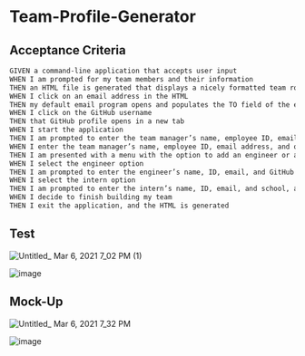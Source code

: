 # Team-Profile-Generator




## Acceptance Criteria

```md
GIVEN a command-line application that accepts user input
WHEN I am prompted for my team members and their information
THEN an HTML file is generated that displays a nicely formatted team roster based on user input
WHEN I click on an email address in the HTML
THEN my default email program opens and populates the TO field of the email with the address
WHEN I click on the GitHub username
THEN that GitHub profile opens in a new tab
WHEN I start the application
THEN I am prompted to enter the team manager’s name, employee ID, email address, and office number
WHEN I enter the team manager’s name, employee ID, email address, and office number
THEN I am presented with a menu with the option to add an engineer or an intern or to finish building my team
WHEN I select the engineer option
THEN I am prompted to enter the engineer’s name, ID, email, and GitHub username, and I am taken back to the menu
WHEN I select the intern option
THEN I am prompted to enter the intern’s name, ID, email, and school, and I am taken back to the menu
WHEN I decide to finish building my team
THEN I exit the application, and the HTML is generated

```


## Test


![Untitled_ Mar 6, 2021 7_02 PM (1)](https://user-images.githubusercontent.com/38770396/110228105-5f6a9b80-7eb3-11eb-88df-7c07dd87cacc.gif)



![image](https://user-images.githubusercontent.com/38770396/110227637-3b0cc000-7eaf-11eb-8231-95a4c2676f1e.png)



## Mock-Up

![Untitled_ Mar 6, 2021 7_32 PM](https://user-images.githubusercontent.com/38770396/110228178-f172a400-7eb3-11eb-9421-20a20fc081ea.gif)


![image](https://user-images.githubusercontent.com/38770396/110228063-f84ce700-7eb2-11eb-88ae-5b96557cc901.png)

